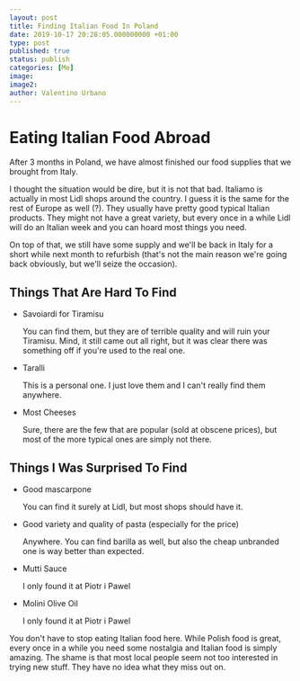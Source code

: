 ```yaml
---
layout: post
title: Finding Italian Food In Poland
date: 2019-10-17 20:28:05.000000000 +01:00
type: post
published: true
status: publish
categories: [Me]
image:
image2:
author: Valentino Urbano
---
```


# Eating Italian Food Abroad

After 3 months in Poland, we have almost finished our food supplies that we brought from Italy.

I thought the situation would be dire, but it is not that bad. Italiamo is actually in most Lidl shops around the country. I guess it is the same for the rest of Europe as well (?). They usually have pretty good typical Italian products. They might not have a great variety, but every once in a while Lidl will do an Italian week and you can hoard most things you need.

On top of that, we still have some supply and we'll be back in Italy for a short while next month to refurbish (that's not the main reason we're going back obviously, but we'll seize the occasion).

## Things That Are Hard To Find

- Savoiardi for Tiramisu

  You can find them, but they are of terrible quality and will ruin your Tiramisu. Mind, it still came out all right, but it was clear there was something off if you're used to the real one.

- Taralli

  This is a personal one. I just love them and I can't really find them anywhere.

- Most Cheeses

  Sure, there are the few that are popular (sold at obscene prices), but most of the more typical ones are simply not there.

## Things I Was Surprised To Find

- Good mascarpone

  You can find it surely at Lidl, but most shops should have it.

- Good variety and quality of pasta (especially for the price)

  Anywhere. You can find barilla as well, but also the cheap unbranded one is way better than expected.

- Mutti Sauce

  I only found it at Piotr i Pawel

- Molini Olive Oil

  I only found it at Piotr i Pawel

You don't have to stop eating Italian food here. While Polish food is great, every once in a while you need some nostalgia and Italian food is simply amazing. The shame is that most local people seem not too interested in trying new stuff. They have no idea what they miss out on.
